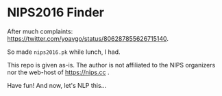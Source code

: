 # NIPS2016 Finder 

After much complaints: https://twitter.com/yoavgo/status/806287855626715140.

So made `nips2016.pk` while lunch, I had. 

This repo is given as-is. The author is not affiliated to the NIPS organizers nor the web-host of https://nips.cc .

Have fun! And now, let's NLP this...



